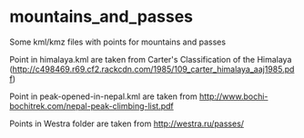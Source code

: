 # mountains_and_passes
Some kml/kmz files with points for mountains and passes

Point in himalaya.kml are taken from Carter's Classification of the Himalaya (http://c498469.r69.cf2.rackcdn.com/1985/109_carter_himalaya_aaj1985.pdf)

Point in peak-opened-in-nepal.kml are taken from http://www.bochi-bochitrek.com/nepal-peak-climbing-list.pdf

Points in Westra folder are taken from http://westra.ru/passes/
